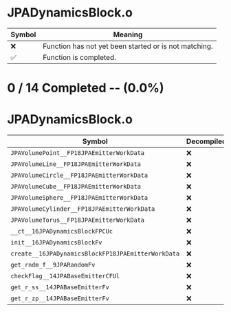 # JPADynamicsBlock.o
| Symbol | Meaning 
| ------------- | ------------- 
| :x: | Function has not yet been started or is not matching. 
| :white_check_mark: | Function is completed. 


# 0 / 14 Completed -- (0.0%)
# JPADynamicsBlock.o
| Symbol | Decompiled? |
| ------------- | ------------- |
| `JPAVolumePoint__FP18JPAEmitterWorkData` | :x: |
| `JPAVolumeLine__FP18JPAEmitterWorkData` | :x: |
| `JPAVolumeCircle__FP18JPAEmitterWorkData` | :x: |
| `JPAVolumeCube__FP18JPAEmitterWorkData` | :x: |
| `JPAVolumeSphere__FP18JPAEmitterWorkData` | :x: |
| `JPAVolumeCylinder__FP18JPAEmitterWorkData` | :x: |
| `JPAVolumeTorus__FP18JPAEmitterWorkData` | :x: |
| `__ct__16JPADynamicsBlockFPCUc` | :x: |
| `init__16JPADynamicsBlockFv` | :x: |
| `create__16JPADynamicsBlockFP18JPAEmitterWorkData` | :x: |
| `get_rndm_f__9JPARandomFv` | :x: |
| `checkFlag__14JPABaseEmitterCFUl` | :x: |
| `get_r_ss__14JPABaseEmitterFv` | :x: |
| `get_r_zp__14JPABaseEmitterFv` | :x: |
